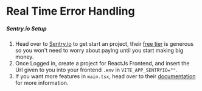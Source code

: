 # Real Time Error Handling

##### Sentry.io Setup

1. Head over to [Sentry.io](https://sentry.io/) to get start an project, their [free tier](https://sentry.io/pricing/) is generous so you won't need to worry about paying until you start making big money.
2. Once Logged in, create a project for ReactJs Frontend, and insert the Url given to you into your frontend `.env` in `VITE_APP_SENTRYIO=""`.
3. If you want more features in `main.tsx`, head over to their [documentation](https://docs.sentry.io/platforms/javascript/guides/react/) for more information.
